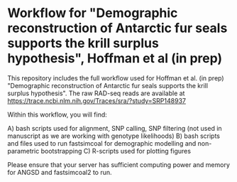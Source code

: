 # Workflow for "Demographic reconstruction of Antarctic fur seals supports the krill surplus hypothesis", Hoffman et al (in prep)

This repository includes the full workflow used for Hoffman et al. (in prep) "Demographic reconstruction of Antarctic fur seals supports the krill surplus hypothesis". The raw RAD-seq reads are available at https://trace.ncbi.nlm.nih.gov/Traces/sra/?study=SRP148937

Within this workflow, you will find:

A) bash scripts used for alignment, SNP calling, SNP filtering (not used in manuscript as we are working with genotype likelihoods)
B) bash scripts and files used to run fastsimcoal for demographic modelling and non-parametric bootstrapping
C) R-scripts used for plotting figures

Please ensure that your server has sufficient computing power and memory for ANGSD and fastsimcoal2 to run.
